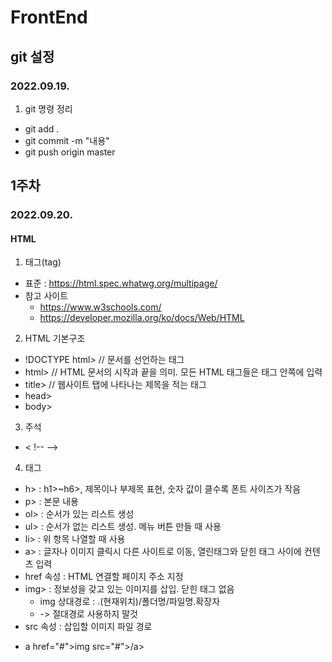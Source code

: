 # FrontEnd
## git 설정
### 2022.09.19.
1. git 명령 정리
+ git add .
+ git commit -m "내용"
+ git push origin master

## 1주차
### 2022.09.20.
#### HTML
1. 태그(tag)
+ 표준 : https://html.spec.whatwg.org/multipage/
+ 참고 사이트
  + https://www.w3schools.com/
  + https://developer.mozilla.org/ko/docs/Web/HTML

2. HTML 기본구조
+ !DOCTYPE html> // 문서를 선언하는 태그
+ html> // HTML 문서의 시작과 끝을 의미. 모든 HTML 태그들은 <html> 태그 안쪽에 입력
+ title> // 웹사이트 탭에 나타나는 제목을 적는 태그
+ head>
+ body>

3. 주석
+ < !-- -->

4. 태그
+ h> : h1>~h6>, 제목이나 부제목 표현, 숫자 값이 클수록 폰트 사이즈가 작음
+ p> : 본문 내용
+ ol> : 순서가 있는 리스트 생성
+ ul> : 순서가 없는 리스트 생성. 메뉴 버튼 만들 때 사용
+ li> : 위 항목 나열할 때 사용
+ a> : 글자나 이미지 클릭시 다른 사이트로 이동, 열린태그와 닫힌 태그 사이에 컨텐츠 입력
+ href 속성 : HTML 연결할 페이지 주소 지정
+ img> : 정보성을 갖고 있는 이미지를 삽입. 닫힌 태그 없음
  + img 상대경로 : .(현재위치)/폴더명/파일명.확장자
  + -> 절대경로 사용하지 말것
+ src 속성 : 삽입할 이미지 파일 경로
- a href="#">img src="#">/a>

